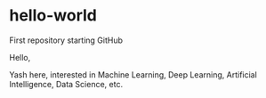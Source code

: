 # hello-world
First repository starting GitHub

Hello,

Yash here, interested in Machine Learning, Deep Learning, Artificial Intelligence, Data Science, etc.
